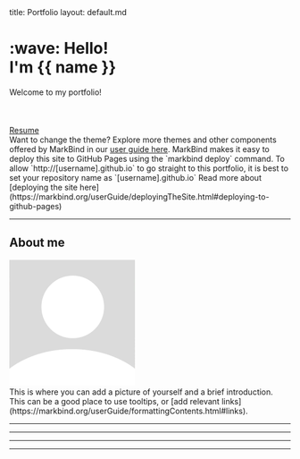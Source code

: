 <head>
  <link rel="stylesheet" href="https://cdnjs.cloudflare.com/ajax/libs/font-awesome/6.4.2/css/all.min.css">
</head>


<frontmatter>
  title: Portfolio
  layout: default.md
</frontmatter>

<br>

<div class="bg-light text-black px-2 py-5 mb-4">
  <div class="container">
    <h1 class="display-5 no-index"><md>:wave:</md> Hello!<br>I'm {{ name }}</h1>
    <p class="lead">Welcome to my portfolio!</p>
    <div style="margin-bottom:20px;">
      <span style="margin-right:10px;">
        <a href="https://github.com/MarkBind/markbind" target="_blank" class="icon">
          <i class="fa-brands fa-github fa-2xl"></i>
        </a>
      </span>
      <span style="margin-right:10px;">
        <a href="https://www.linkedin.com/school/national-university-of-singapore/" target="_blank" class="icon">
          <i class="fa-brands fa-linkedin fa-2xl"></i>
        </a>
      </span>
      <span style="margin-right:10px;">
        <a href="mailto:secretary_cs@comp.nus.edu.sg" target="_blank" class="icon">
          <i class="fa-solid fa-envelope fa-2xl"></i>
        </a>
      </span>
    </div>
    <a class="btn btn-primary" href="./contents/assets/UG-template-resume.pdf" target="_blank" rel="noopener noreferrer">Resume</a>
  </div>
</div>

<box type="tip">
  Want to change the theme? Explore more themes and other components offered by MarkBind in our <a href="https://markbind.org/userGuide/authoringContents.html" target="_blank">user guide here</a>.
</box>

<box type="info" header="##### Deploying this site">
    <md>MarkBind makes it easy to deploy this site to GitHub Pages using the `markbind deploy` command. To allow `http://[username].github.io` to go straight to this portfolio, it is best to set your repository name as `[username].github.io` Read more about [deploying the site here](https://markbind.org/userGuide/deployingTheSite.html#deploying-to-github-pages)</md>
</box>

---

## About me

<div class="container text-left">
  <div class="row" >
    <div class="col-md-3 col-md-push-9">
      <img src='./contents/assets/default_profile_pic.png' class="img-fluid" alt='default-profile-pic'/>
    </div>
    <div class="col-md-9 col-md-pull-3">
      This is where you can add a picture of yourself and a brief introduction. This can be a good place to use <tooltip content="Add more information here" placement="top">tooltips</tooltip>, or <md>[add relevant links](https://markbind.org/userGuide/formattingContents.html#links).</md>
    </div>
  </div>
</div>

---

<include src="contents/skills.md"/>

---

<include src="contents/experience.md"/>

---

<include src="contents/projects.md"/>

---


